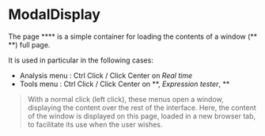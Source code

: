 # ModalDisplay

The page **** is a simple container for loading the contents of a window (**  **) full page.

It is used in particular in the following cases:
- Analysis menu : Ctrl Click / Click Center on *Real time*
- Tools menu : Ctrl Click / Click Center on **, *Expression tester*, **

> With a normal click (left click), these menus open a window, displaying the content over the rest of the interface. Here, the content of the window is displayed on this page, loaded in a new browser tab, to facilitate its use when the user wishes.
